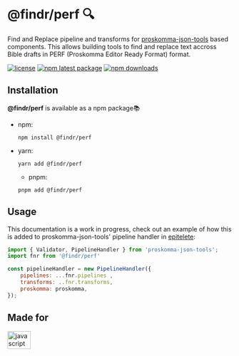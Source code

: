 <h1 align="left">@findr/perf 🔍</h1>

Find and Replace pipeline and transforms for [proskomma-json-tools](https://github.com/Proskomma/proskomma-json-tools) based components. This allows building tools to find and replace text accross Bible drafts in PERF (Proskomma Editor Ready Format) format.

<p align="left">
<a href="https://github.com/abelpz/findr/blob/HEAD/LICENSE"><img src="https://img.shields.io/badge/license-MIT-blue.svg" alt="license"></a>
<a href="https://www.npmjs.com/package/@findr/perf"><img src="https://img.shields.io/npm/v/@findr/perf/latest.svg" alt="npm latest package"></a>
<a href="https://www.npmjs.com/package/@findr/perf"><img src="https://img.shields.io/npm/dm/@findr/perf.svg" alt="npm downloads"></a>
</p>

<h2 align="left">Installation</h2>

**@findr/perf** is available as a npm package📚

- npm:

  ```
  npm install @findr/perf
  ```

- yarn:

  ```
  yarn add @findr/perf
  ```

  - pnpm:

  ```
  pnpm add @findr/perf
  ```

<h2 align="left">Usage</h2>

This documentation is a work in progress, check out an example of how this is added to proskomma-json-tools' pipeline handler in [epitelete](https://github.com/Proskomma/epitelete/blob/main/src/index.js):

```js
import { Validator, PipelineHandler } from 'proskomma-json-tools';
import fnr from '@findr/perf'

const pipelineHandler = new PipelineHandler({
    pipelines: ...fnr.pipelines ,
    transforms: ..fnr.transforms,
    proskomma: proskomma,
});
```

<h2 align="left">Made for</h2>

<div align="left">
  <img src="https://cdn.jsdelivr.net/gh/devicons/devicon/icons/javascript/javascript-original.svg" height="40" width="52" alt="javascript logo"  />
</div>

